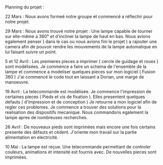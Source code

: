 Planning du projet :

22 Mars :
Nous avons formeé notre groupe et commencé a réflechir pour notre projet.

29 Mars :
Nous avons trouvé notre projet : Une lampe capable de tourner sur elle-même a 360° et d'incliner la lampe de haut en bas. Nous avions egalement penser ( dans le cas ou nous avions fini le projet ) a rajouter une camera afin de pouvoir rendre les mouvements de la lampe automatique en lui faisant suivre un point.

5 et 12 Avril :
Les premieres pieces a imprimer ( cercle de guidage et roues ) sont modélisées. Je commence a faire un schema de l'ensemble de la lampe et commence a modeliser quelques pieces sur mon logiciel ( Fusion 360 )
J'ai commencé le code tout en laissant a Dorian, une marge de manoeuvre.

19 Avril :
La telecommande est modélisée. Je commence l'impression de certaines pieces ( Pieds et vis de fixation ). Elles presentent quelques defauts ( d'impression et de conception ) Je retourne a mon logiciel afin de regler ces problemes. Je commence a trouver des solutions pour la realisation des dispositifs mecanique. Nous commandons egalement la lampe apres de nombreuses recherches.

26 Avril : 
De nouveaux pieds sont imprimées mais encore une fois certains presente des défauts et cèdent. J'oriente mon travail sur la partie alimentation en electricité.

10 Mai :
La lampe est reçue. Une telecommande permettant de controler couleurs, animations et intensité est fournis avec. De nouvelles pieces sont imprimées. 
